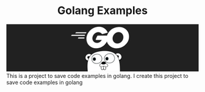 <div align="center">
  <h1>Golang Examples</h1>
  <img src="./public/hero.png">
</div>
This is a project to save code examples in golang. I create this project to save code examples in golang
